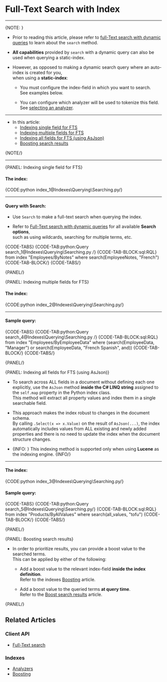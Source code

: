 # Full-Text Search with Index
---

{NOTE: }

* Prior to reading this article, please refer to [full-Text search with dynamic queries](../../client-api/session/querying/text-search/full-text-search) 
  to learn about the `search` method.  

* **All capabilities** provided by `search` with a dynamic query can also be used when querying a static-index.

* However, as opposed to making a dynamic search query where an auto-index is created for you,  
  when using a **static-index**:  

    * You must configure the index-field in which you want to search.  
      See examples below.  
      
    * You can configure which analyzer will be used to tokenize this field.  
      See [selecting an analyzer](../../indexes/using-analyzers#selecting-an-analyzer-for-a-field).    

---

* In this article:
  * [Indexing single field for FTS](../../indexes/querying/searching#indexing-single-field-for-fts)
  * [Indexing multiple fields for FTS](../../indexes/querying/searching#indexing-multiple-fields-for-fts)
  * [Indexing all fields for FTS (using AsJson)](../../indexes/querying/searching#indexing-all-fields-for-fts-(using-asjson))
  * [Boosting search results](../../indexes/querying/searching#boosting-search-results)

{NOTE/}

---

{PANEL: Indexing single field for FTS}

#### The index:

{CODE:python index_1@Indexes\Querying\Searching.py/}

---

#### Query with Search:

* Use `Search` to make a full-text search when querying the index.  

* Refer to [Full-Text search with dynamic queries](../../client-api/session/querying/text-search/full-text-search) for all available **Search options**,  
  such as using wildcards, searching for multiple terms, etc.

{CODE-TABS}
{CODE-TAB:python:Query search_1@Indexes\Querying\Searching.py /}
{CODE-TAB-BLOCK:sql:RQL}
from index "Employees/ByNotes"
where search(EmployeeNotes, "French")
{CODE-TAB-BLOCK/}
{CODE-TABS/}

{PANEL/}

{PANEL: Indexing multiple fields for FTS}

#### The index:

{CODE:python index_2@Indexes\Querying\Searching.py/}

---

#### Sample query:

{CODE-TABS}
{CODE-TAB:python:Query search_4@Indexes\Querying\Searching.py /}
{CODE-TAB-BLOCK:sql:RQL}
from index "Employees/ByEmployeeData"
where (search(EmployeeData, "Manager") or search(EmployeeData, "French Spanish", and))
{CODE-TAB-BLOCK/}
{CODE-TABS/}

{PANEL/}

{PANEL: Indexing all fields for FTS (using AsJson)}

* To search across ALL fields in a document without defining each one explicitly,
  use the `AsJson` method **inside the C# LINQ string** assigned to the `self.map` property in the Python index class.  
  This method will extract all property values and index them in a single searchable field.

* This approach makes the index robust to changes in the document schema.  
  By calling `.Select(x => x.Value)` on the result of `AsJson(...)`,
  the index automatically includes values from ALL existing and newly added properties
  and there is no need to update the index when the document structure changes.

* {INFO: }
  This indexing method is supported only when using **Lucene** as the indexing engine.
  {INFO/}

---

#### The index:

{CODE:python index_3@Indexes\Querying\Searching.py/}

#### Sample query:

{CODE-TABS}
{CODE-TAB:python:Query search_5@Indexes\Querying\Searching.py/}
{CODE-TAB-BLOCK:sql:RQL}
from index "Products/ByAllValues"
where search(all_values, "tofu")
{CODE-TAB-BLOCK/}
{CODE-TABS/}

{PANEL/}

{PANEL: Boosting search results}

* In order to prioritize results, you can provide a boost value to the searched terms.  
  This can be applied by either of the following:

  * Add a boost value to the relevant index-field **inside the index definition**.  
    Refer to the indexes [Boosting](../../indexes/boosting) article.  

  * Add a boost value to the queried terms **at query time**.  
    Refer to the [Boost search results](../../client-api/session/querying/text-search/boost-search-results) article.  

{PANEL/}

## Related Articles

### Client API

- [Full-Text search](../../client-api/session/querying/text-search/full-text-search)

### Indexes

- [Analyzers](../../indexes/using-analyzers)
- [Boosting](../../indexes/boosting)
